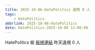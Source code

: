 ```yaml
---
title: 2025-10-06-HatePolitics 違規 0 人
tags:
    - HatePolitics
abbrlink: 2025-10-06-HatePolitics
date: HatePolitics-2025-10-06 12:00:00
---
```

HatePolitics 板 [板規連結](https://www.ptt.cc/bbs/HatePolitics/M.1617115262.A.D60.html)
昨天違規 0 人
